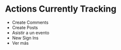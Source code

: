 # Actions Currently Tracking

- Create Comments
- Create Posts
- Asistir a un evento
- New Sign Ins
- Ver más